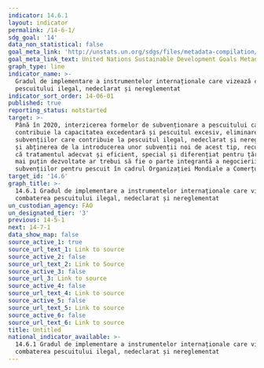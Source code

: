 ```yaml
---
indicator: 14.6.1
layout: indicator
permalink: /14-6-1/
sdg_goal: '14'
data_non_statistical: false
goal_meta_link: 'http://unstats.un.org/sdgs/files/metadata-compilation/Metadata-Goal-14.pdf'
goal_meta_link_text: United Nations Sustainable Development Goals Metadata (pdf 288kB)
graph_type: line
indicator_name: >-
  Gradul de implementare a instrumentelor internaționale care vizează combaterea
  pescuitului ilegal, nedeclarat și nereglementat
indicator_sort_order: 14-06-01
published: true
reporting_status: notstarted
target: >-
  Până în 2020, interzicerea formelor de subvenționare a pescuitului care
  contribuie la capacitatea excedentară și pescuitul excesiv, eliminarea
  subvențiilor care contribuie la pescuitul ilegal, nedeclarat și nereglementat
  și abținerea de la introducerea unor subvenții noi de acest tip, recunoscând
  că tratamentul adecvat și eficient, special și diferențiat pentru țările cel
  mai puțin dezvoltate ar trebui să fie o parte integrantă a negocierii
  subvențiilor pentru pescuit în cadrul Organizației Mondiale a Comerțului
target_id: '14.6'
graph_title: >-
  14.6.1 Gradul de implementare a instrumentelor internaționale care vizează
  combaterea pescuitului ilegal, nedeclarat și nereglementat
un_custodian_agency: FAO
un_designated_tier: '3'
previous: 14-5-1
next: 14-7-1
data_show_map: false
source_active_1: true
source_url_text_1: Link to source
source_active_2: false
source_url_text_2: Link to Source
source_active_3: false
source_url_3: Link to source
source_active_4: false
source_url_text_4: Link to source
source_active_5: false
source_url_text_5: Link to source
source_active_6: false
source_url_text_6: Link to source
title: Untitled
national_indicator_available: >-
  14.6.1 Gradul de implementare a instrumentelor internaționale care vizează
  combaterea pescuitului ilegal, nedeclarat și nereglementat
---
```

